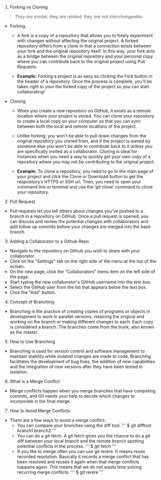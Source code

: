1. Forking vs Cloning
> _They are similar, they are related, they are not interchangeable._
- Forking
  - A fork is a copy of a repository that allows you to freely experiment with changes without affecting the original project. A forked repository differs from a clone in that a connection exists between your fork and the original repository itself. In this way, your fork acts as a bridge between the original repository and your personal copy where you can contribute back to the original project using Pull Requests.

  - **Example:** Forking a project is as easy as clicking the Fork button in the header of a repository. Once the process is complete, you'll be taken right to your the forked copy of the project so you can start collaborating!

- Cloning
  - When you create a new repository on GitHub, it exists as a remote location where your project is stored. You can clone your repository to create a local copy on your computer so that you can sync between both the local and remote locations of the project. 
  - Unlike forking, you won't be able to pull down changes from the original repository you cloned from, and if the project is owned by someone else you won't be able to contribute back to it unless you are specifically invited as a collaborator. Cloning is ideal for instances when you need a way to quickly get your own copy of a repository where you may not be contributing to the original project.

  - **Example:** To clone a repository, you need to go to the main page of your project and click the Clone or Download button to get the respository’s HTTPS or SSH url. Then, you need to open your command line or terminal and use the ‘git clone’ command to clone your repository.

2. Pull Request

- Pull requests let you tell others about changes you've pushed to a branch in a repository on GitHub. Once a pull request is opened, you can discuss and review the potential changes with collaborators and add follow up commits before your changes are merged into the base branch.

3. Adding a Collaborator to a Github Repo

- Navigate to the repository on Github you wish to share with your collaborator.
- Click on the "Settings" tab on the right side of the menu at the top of the screen.
- On the new page, click the "Collaborators" menu item on the left side of the page.
- Start typing the new collaborator's GitHub username into the text box.
- Select the GitHub user from the list that appears below the text box.
- Click the "Add" button.

4. Concept of Branching

- Branching is the practice of creating copies of programs or objects in development to work in parallel versions, retaining the original and working on the branch or making different changes to each. Each copy is considered a branch. The branches come from the trunk, also known as the master.

5. How to Use Branching

- Branching is used for version control and software management to maintain stability while isolated changes are made to code, Branching facilitates the development of bug fixes, the addition of new capabilities and the integration of new versions after they have been tested in isolation.

6. What is a Merge Conflict

- Merge conflicts happen when you merge branches that have competing commits, and Git needs your help to decide which changes to incorporate in the final merge.

7. How to Avoid Merge Conflicts

- There are a few ways to avoid a merge conflict. 
    - You can compare your branches using the diff tool.
'''
$ git difftool  branch1 branch2
'''
    - You can do a git fetch. A git fetch gives you the chance to do a git diff between your local branch and the remote branch spotting potential conflicts in the process.
'''
$ git fetch
'''
    - If you like to merge often you can use git rerere. It means reuse recorded resolution. Basically it records a merge conflict that has been resolved and reuses it again when that merge conflicts happens again. This means that we do not waste time solving recurring merge conflicts.
'''
$ git rerere
''' 

